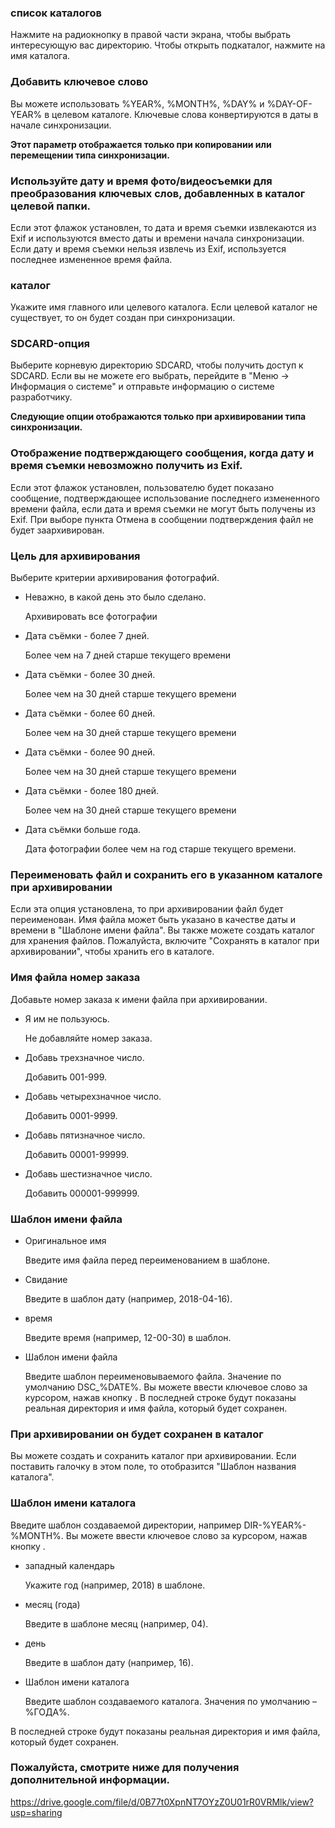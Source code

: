 ### список каталогов

Нажмите на радиокнопку в правой части экрана, чтобы выбрать интересующую вас директорию. Чтобы открыть подкаталог, нажмите на имя каталога.

 

### Добавить ключевое слово

Вы можете использовать %YEAR%, %MONTH%, %DAY% и %DAY-OF-YEAR% в целевом каталоге. Ключевые слова конвертируются в даты в начале синхронизации.

 

**Этот параметр отображается только при копировании или перемещении типа синхронизации.**

### Используйте дату и время фото/видеосъемки для преобразования ключевых слов, добавленных в каталог целевой папки.

Если этот флажок установлен, то дата и время съемки извлекаются из Exif и используются вместо даты и времени начала синхронизации. Если дату и время съемки нельзя извлечь из Exif, используется последнее измененное время файла.

 

### каталог

Укажите имя главного или целевого каталога. Если целевой каталог не существует, то он будет создан при синхронизации.

 

### SDCARD-опция

Выберите корневую директорию SDCARD, чтобы получить доступ к SDCARD. Если вы не можете его выбрать, перейдите в "Меню -> Информация о системе" и отправьте информацию о системе разработчику.

 

**Следующие опции отображаются только при архивировании типа синхронизации.**

### Отображение подтверждающего сообщения, когда дату и время съемки невозможно получить из Exif.

Если этот флажок установлен, пользователю будет показано сообщение, подтверждающее использование последнего измененного времени файла, если дата и время съемки не могут быть получены из Exif. При выборе пункта Отмена в сообщении подтверждения файл не будет заархивирован.

 

### Цель для архивирования

Выберите критерии архивирования фотографий.

- Неважно, в какой день это было сделано.

  Архивировать все фотографии

- Дата съёмки - более 7 дней.

  Более чем на 7 дней старше текущего времени

- Дата съёмки - более 30 дней.

  Более чем на 30 дней старше текущего времени

- Дата съёмки - более 60 дней.

  Более чем на 30 дней старше текущего времени

- Дата съёмки - более 90 дней.

  Более чем на 30 дней старше текущего времени

- Дата съёмки - более 180 дней.

  Более чем на 30 дней старше текущего времени

- Дата съёмки больше года.

  Дата фотографии более чем на год старше текущего времени.

 

### Переименовать файл и сохранить его в указанном каталоге при архивировании

Если эта опция установлена, то при архивировании файл будет переименован. Имя файла может быть указано в качестве даты и времени в "Шаблоне имени файла". Вы также можете создать каталог для хранения файлов. Пожалуйста, включите "Сохранять в каталог при архивировании", чтобы хранить его в каталоге.

 

### Имя файла номер заказа

Добавьте номер заказа к имени файла при архивировании.

- Я им не пользуюсь.

  Не добавляйте номер заказа.

- Добавь трехзначное число.

  Добавить 001-999.

- Добавь четырехзначное число.

  Добавить 0001-9999.

- Добавь пятизначное число.

  Добавить 00001-99999.

- Добавь шестизначное число.

  Добавить 000001-999999.

 

### Шаблон имени файла

- Оригинальное имя

  Введите имя файла перед переименованием в шаблоне.

- Свидание

  Введите в шаблон дату (например, 2018-04-16).

- время

  Введите время (например, 12-00-30) в шаблон.

- Шаблон имени файла

  Введите шаблон переименовываемого файла. Значение по умолчанию DSC_%DATE%. Вы можете ввести ключевое слово за курсором, нажав кнопку . В последней строке будут показаны реальная директория и имя файла, который будет сохранен.

 

### При архивировании он будет сохранен в каталог

Вы можете создать и сохранить каталог при архивировании. Если поставить галочку в этом поле, то отобразится "Шаблон названия каталога".

 

### Шаблон имени каталога

Введите шаблон создаваемой директории, например DIR-%YEAR%-%MONTH%. Вы можете ввести ключевое слово за курсором, нажав кнопку .

- западный календарь

  Укажите год (например, 2018) в шаблоне.

- месяц (года)

  Введите в шаблоне месяц (например, 04).

- день

  Введите в шаблон дату (например, 16).

- Шаблон имени каталога

  Введите шаблон создаваемого каталога. Значения по умолчанию – %ГОДА%.

В последней строке будут показаны реальная директория и имя файла, который будет сохранен.

 

### Пожалуйста, смотрите ниже для получения дополнительной информации.

https://drive.google.com/file/d/0B77t0XpnNT7OYzZ0U01rR0VRMlk/view?usp=sharing

 